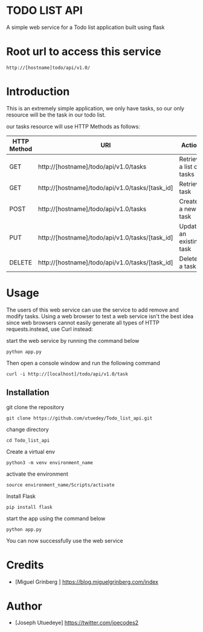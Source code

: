 # TODO LIST API

A simple web service for a Todo list application built using flask

 # Root url to access this service
 ```
 http://[hostname]todo/api/v1.0/
 ```

# Introduction
 This is an extremely simple application, we only have tasks,
 so our only resource will be the task in our todo list.

 our tasks resource will use HTTP Methods as follows:
  
| HTTP Method | URl | Action |
| ------- | -------- | ----------- |
| GET |http://[hostname]/todo/api/v1.0/tasks| Retrieve a list of tasks |
| GET | http://[hostname]/todo/api/v1.0/tasks/[task_id] | Retrieve task |
| POST | http://[hostname]/todo/api/v1.0/tasks | Create a new task |
| PUT | http://[hostname]/todo/api/v1.0/tasks/[task_id] | Update an existing task |
| DELETE | http://[hostname]/todo/api/v1.0/tasks/[task_id] | Delete a task |

# Usage
The users of this web service can use the service to add remove and modify tasks.
Using a web browser to test a web service isn't the best idea since web browsers cannot easily generate all types of HTTP requests.instead, use Curl instead:

start the web service by running the command below
```
python app.py
```
Then open a console window and run the following command
```
curl -i http://[localhost]/todo/api/v1.0/task
```

## Installation

git clone the repository
```
git clone https://github.com/utuedey/Todo_list_api.git
```
 change directory
 ```
 cd Todo_list_api
 ```
 Create a virtual env
 ```
 python3 -m venv environment_name
 ```
 activate the environment
 ```
 source environment_name/Scripts/activate
 ````
Install Flask
```
pip install flask
```
start the app using the command below
```
python app.py
```
You can now successfully use the web service

# Credits 
- [Miguel Grinberg ] <https://blog.miguelgrinberg.com/index>

# Author
- [Joseph Utuedeye] <https://twitter.com/joecodes2>